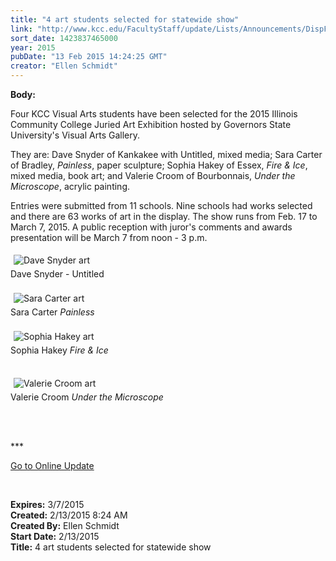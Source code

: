 ```yaml
---
title: "4 art students selected for statewide show"
link: "http://www.kcc.edu/FacultyStaff/update/Lists/Announcements/DispForm.aspx?ID=1817"
sort_date: 1423837465000
year: 2015
pubDate: "13 Feb 2015 14:24:25 GMT"
creator: "Ellen Schmidt"
---
```


<div><b>Body:</b> <div class="ExternalClassFDDD4BD70E974E7EB2F951558EE2AE14"><p>​Four KCC Visual Arts students have been selected for the 2015 Illinois Community College Juried Art Exhibition hosted by Governors State University's Visual Arts Gallery.</p>
<p>They are: Dave Snyder of Kankakee with Untitled, mixed media; Sara Carter of Bradley, <em>Painless</em>, paper sculpture; Sophia Hakey of Essex, <em>Fire &amp; Ice</em>, mixed media, book art; and Valerie Croom of Bourbonnais, <em>Under the Microscope</em>, acrylic painting. </p>
<p>Entries were submitted from 11 schools. Nine schools had works selected and there are 63 works of art in the display. The show runs from Feb. 17 to March 7, 2015. A public reception with juror's comments and awards presentation will be March 7 from noon - 3 p.m.</p>
<p><img alt="Dave Snyder art" src="/FacultyStaff/update/PublishingImages/Dave_Snyder_update.jpg" style="margin:5px" /><br />Dave Snyder - Untitled<br /><br /><img alt="Sara Carter art" src="/FacultyStaff/update/PublishingImages/Sara_Carter_update.jpg" style="margin:5px" /><br />Sara Carter <em>Painless</em><br /><br /><img alt="Sophia Hakey art" src="/FacultyStaff/update/PublishingImages/Sophia_Hakey_update.jpg" style="margin:5px" /><br />Sophia Hakey <em>Fire &amp; Ice</em></p>
<p><br /><img alt="Valerie Croom art" src="/FacultyStaff/update/PublishingImages/Valerie_Croom_update.jpg" style="margin:5px" /><br />Valerie Croom <em>Under the Microscope</em><br /><br /></p>
<p> </p>
<p>***</p>
<p><a href="/update">Go to Online Update</a></p>
<p><br /></p></div></div>
<div><b>Expires:</b> 3/7/2015</div>
<div><b>Created:</b> 2/13/2015 8:24 AM</div>
<div><b>Created By:</b> Ellen Schmidt</div>
<div><b>Start Date:</b> 2/13/2015</div>
<div><b>Title:</b> 4 art students selected for statewide show</div>
